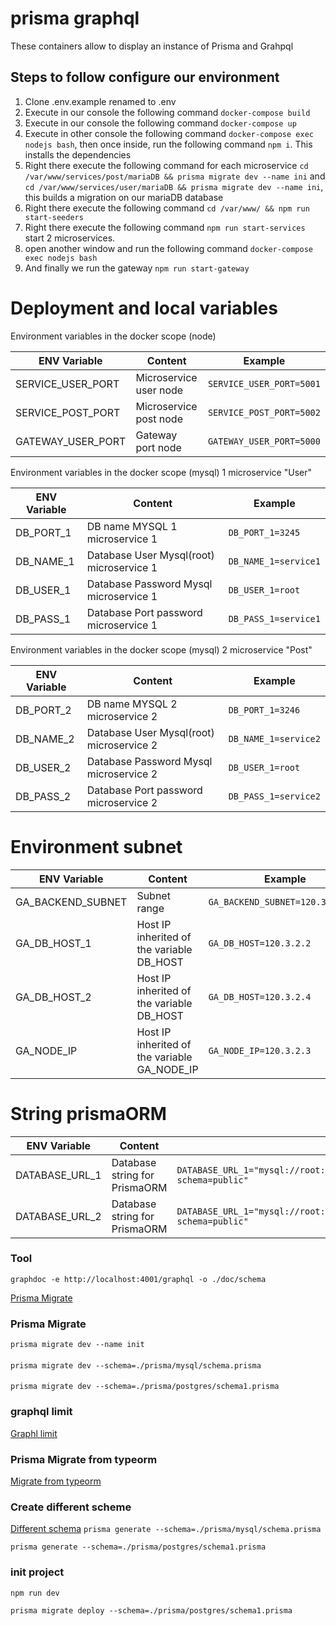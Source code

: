 # prisma graphql

These containers allow to display an instance of Prisma and Grahpql

## Steps to follow configure our environment
1. Clone .env.example renamed to .env
2. Execute in our console the following command ``docker-compose build``
3. Execute in our console the following command ``docker-compose up``
4. Execute in other console the following command ``docker-compose exec nodejs bash``, then once inside, run the following command ``npm i``. This installs the dependencies
5. Right there execute the following command for each microservice ``cd /var/www/services/post/mariaDB && prisma migrate dev --name ini`` and  ``cd /var/www/services/user/mariaDB && prisma migrate dev --name ini``, this builds a migration on our mariaDB database
6. Right there execute the following command  ``cd /var/www/ && npm run start-seeders``
7. Right there execute the following command ``npm run start-services`` start 2 microservices.
8. open another window and run the following command ``docker-compose exec nodejs bash``
9. And finally we run the gateway ``npm run start-gateway``

# Deployment and local variables

Environment variables in the docker scope (node)

| ENV Variable      | Content                | Example                    |
|-------------------|------------------------|----------------------------|
| SERVICE_USER_PORT | Microservice user node | ``SERVICE_USER_PORT=5001`` |
| SERVICE_POST_PORT | Microservice post node | ``SERVICE_POST_PORT=5002`` |
| GATEWAY_USER_PORT | Gateway port node      | ``GATEWAY_USER_PORT=5000`` |

Environment variables in the docker scope (mysql) 1 microservice "User"

| ENV Variable | Content                                  | Example                |
|--------------|------------------------------------------|------------------------|
| DB_PORT_1    | DB name MYSQL 1 microservice 1           | ``DB_PORT_1=3245``     |
| DB_NAME_1    | Database User Mysql(root) microservice 1 | ``DB_NAME_1=service1`` |
| DB_USER_1    | Database Password Mysql microservice 1   | ``DB_USER_1=root``     |
| DB_PASS_1    | Database Port password microservice 1    | ``DB_PASS_1=service1`` |

Environment variables in the docker scope (mysql) 2 microservice "Post"

| ENV Variable | Content                                  | Example                |
|--------------|------------------------------------------|------------------------|
| DB_PORT_2    | DB name MYSQL 2 microservice 2           | ``DB_PORT_1=3246``     |
| DB_NAME_2    | Database User Mysql(root) microservice 2 | ``DB_NAME_1=service2`` |
| DB_USER_2    | Database Password Mysql microservice 2   | ``DB_USER_1=root``     |
| DB_PASS_2    | Database Port password microservice 2    | ``DB_PASS_1=service2`` |

# Environment subnet
| ENV Variable      | Content                                      | Example                            |
|-------------------|----------------------------------------------|------------------------------------|
| GA_BACKEND_SUBNET | Subnet range                                 | ``GA_BACKEND_SUBNET=120.3.2.0/16`` |
| GA_DB_HOST_1      | Host IP inherited of the variable DB_HOST    | ``GA_DB_HOST=120.3.2.2``           |
| GA_DB_HOST_2      | Host IP inherited of the variable DB_HOST    | ``GA_DB_HOST=120.3.2.4``           |
| GA_NODE_IP        | Host IP inherited of the variable GA_NODE_IP | ``GA_NODE_IP=120.3.2.3``           |

# String prismaORM
| ENV Variable   | Content                       | Example                                                                                        |
|----------------|-------------------------------|------------------------------------------------------------------------------------------------|
| DATABASE_URL_1 | Database string for PrismaORM | ``DATABASE_URL_1="mysql://root:${DB_PASS_1}@${GA_DB_HOST_1}:3306/${DB_NAME_1}?schema=public"`` |
| DATABASE_URL_2 | Database string for PrismaORM | ``DATABASE_URL_1="mysql://root:${DB_PASS_1}@${GA_DB_HOST_1}:3306/${DB_NAME_1}?schema=public"`` |

### Tool
``graphdoc -e http://localhost:4001/graphql -o ./doc/schema``

[Prisma Migrate](https://www.youtube.com/watch?v=9l8iZP_HKY8)

### Prisma Migrate
``prisma migrate dev --name init``
####
``prisma migrate dev --schema=./prisma/mysql/schema.prisma``
####
``prisma migrate dev --schema=./prisma/postgres/schema1.prisma``

### graphql limit
[Graphl limit](https://mugan86.medium.com/tips-graphql-limitando-la-profundidad-de-las-consultas-1-cd12f3e0b1ba)

### Prisma Migrate from typeorm
[Migrate from typeorm](https://www.prisma.io/docs/guides/migrate-to-prisma/migrate-from-typeorm)

### Create different scheme
[Different schema](https://github.com/prisma/prisma/issues/2443#issuecomment-630679118)
``prisma generate --schema=./prisma/mysql/schema.prisma``

``prisma generate --schema=./prisma/postgres/schema1.prisma``

### init project
``npm run dev``

``prisma migrate deploy --schema=./prisma/postgres/schema1.prisma``
